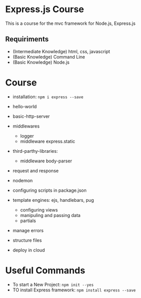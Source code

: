 # Express.js Course
This is a course for the mvc framework for Node.js, Express.js

## Requiriments
- (Intermediate Knowledge) html, css, javascript
- (Basic Knowledge) Command Line
- (Basic Knowledge) Node.js

# Course
  - installation: `npm i express --save`
  - hello-world
  - basic-http-server
  - middlewares
    - logger
    - middleware express.static
  - third-parthy-libraries:
      - middleware body-parser  
  - request and response

  - nodemon
  - configuring scripts in package.json
  - template engines: ejs, handlebars, pug
      - configuring views
      - manipuling and passing data
      - partials
  - manage errors
  - structure files
  - deploy in cloud

# Useful Commands
- To start a New Project: `npm init --yes`
- TO install Express framework: `npm install express --save`
